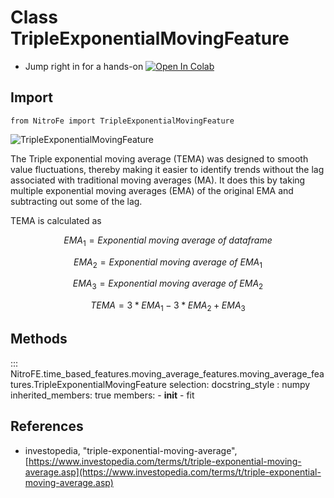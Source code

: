 # Class TripleExponentialMovingFeature

* Jump right in for a hands-on [![Open In Colab](https://camo.githubusercontent.com/52feade06f2fecbf006889a904d221e6a730c194/68747470733a2f2f636f6c61622e72657365617263682e676f6f676c652e636f6d2f6173736574732f636f6c61622d62616467652e737667)](https://colab.research.google.com/drive/1f05_xV_ovDzm2urqbwzUAscaBmwHorT-?usp=sharing)

## Import
`
from NitroFe import TripleExponentialMovingFeature
`

![TripleExponentialMovingFeature](https://media.giphy.com/media/tyuKYKt8qe2dbP1Fqn/giphy.gif)

The Triple exponential moving average (TEMA) was designed to smooth value fluctuations,
thereby making it easier to identify trends without the lag associated with traditional moving averages (MA).
It does this by taking multiple exponential moving averages (EMA) of the original EMA and subtracting out some of the lag.

TEMA is calculated as

$$
EMA_1 = Exponential \ moving \ average \ of \ dataframe
$$

$$
EMA_2 = Exponential \ moving \ average \ of \ EMA_1
$$

$$
EMA_3 = Exponential \ moving \ average \ of \ EMA_2
$$

$$
TEMA = 3*EMA_1 - 3*EMA_2 + EMA_3
$$

## Methods

::: NitroFE.time_based_features.moving_average_features.moving_average_features.TripleExponentialMovingFeature
    selection:
        docstring_style : numpy
        inherited_members: true
        members:
        - __init__
        - fit


References
-----
* investopedia, "triple-exponential-moving-average",
    [https://www.investopedia.com/terms/t/triple-exponential-moving-average.asp](https://www.investopedia.com/terms/t/triple-exponential-moving-average.asp)